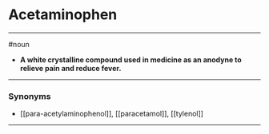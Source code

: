 # Acetaminophen
---
#noun
- **A white crystalline compound used in medicine as an anodyne to relieve pain and reduce fever.**
---
### Synonyms
- [[para-acetylaminophenol]], [[paracetamol]], [[tylenol]]
---
